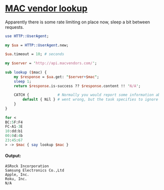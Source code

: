[1]: https://rosettacode.org/wiki/MAC_vendor_lookup

# [MAC vendor lookup][1]





Apparently there is some rate limiting on place now, sleep a bit between requests.

```perl
use HTTP::UserAgent;
 
my $ua = HTTP::UserAgent.new;
 
$ua.timeout = 10; # seconds
 
my $server = 'http://api.macvendors.com/';
 
sub lookup ($mac) {
    my $response = $ua.get: "$server+$mac";
    sleep 1;
    return $response.is-success ?? $response.content !! 'N/A';
 
    CATCH {             # Normally you would report some information about what
        default { Nil } # went wrong, but the task specifies to ignore errors.
    }
}
 
for <
BC:5F:F4
FC-A1-3E
10:dd:b1
00:0d:4b
23:45:67
> -> $mac { say lookup $mac }
```

#### Output:
```
ASRock Incorporation
Samsung Electronics Co.,Ltd
Apple, Inc.
Roku, Inc.
N/A
```
